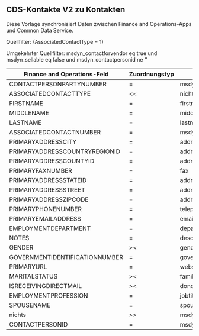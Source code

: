 ## <a name="cds-contacts-v2-to-contacts"></a>CDS-Kontakte V2 zu Kontakten

Diese Vorlage synchronisiert Daten zwischen Finance and Operations-Apps und Common Data Service.

Quellfilter: (AssociatedContactType = 1)

Umgekehrter Quellfilter: msdyn_contactforvendor eq true und msdyn_sellable eq false und msdyn_contactpersonid ne ''

Finance and Operations-Feld | Zuordnungstyp | Anderes Dynamics 365-Feld | Standardwert
---|---|---|---
CONTACTPERSONPARTYNUMBER | = | msdyn_partynumber | 
ASSOCIATEDCONTACTTYPE | << | nichts | Lieferant
FIRSTNAME | = | firstname | 
MIDDLENAME | = | middlename | 
LASTNAME | = | lastname | 
ASSOCIATEDCONTACTNUMBER | = | msdyn_vendorcontactid.msdyn_vendoraccountnumber | 
PRIMARYADDRESSCITY | = | address1_city | 
PRIMARYADDRESSCOUNTRYREGIONID | = | address1_country | 
PRIMARYADDRESSCOUNTYID | = | address1_county | 
PRIMARYFAXNUMBER | = | fax | 
PRIMARYADDRESSSTATEID | = | address1_stateorprovince | 
PRIMARYADDRESSSTREET | = | address1_line1 | 
PRIMARYADDRESSZIPCODE | = | address1_postalcode | 
PRIMARYPHONENUMBER | = | telephone1 | 
PRIMARYEMAILADDRESS | = | emailaddress1 | 
EMPLOYMENTDEPARTMENT | = | department | 
NOTES | = | description | 
GENDER | >< | gendercode | 
GOVERNMENTIDENTIFICATIONNUMBER | = | governmentid | 
PRIMARYURL | = | websiteurl | 
MARITALSTATUS | >< | familystatuscode | 
ISRECEIVINGDIRECTMAIL | >< | donotemail | 
EMPLOYMENTPROFESSION | = | jobtitle | 
SPOUSENAME | = | spousesname | 
nichts | >> | msdyn_contactforvendor | True
CONTACTPERSONID | = | msdyn_contactpersonid | 

